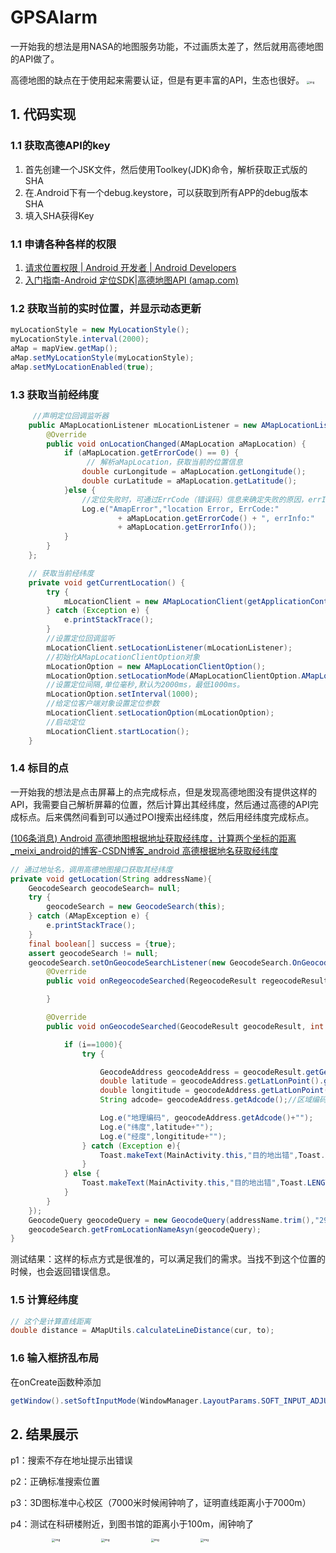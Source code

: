 # GPSAlarm

一开始我的想法是用NASA的地图服务功能，不过画质太差了，然后就用高德地图的API做了。

高德地图的缺点在于使用起来需要认证，但是有更丰富的API，生态也很好。
<img src="https://s2.loli.net/2022/04/25/SH7fEWVslui3pmr.jpg" alt="img" style="zoom:30%;" />

## 1. 代码实现

### 1.1 获取高德API的key

1. 首先创建一个JSK文件，然后使用Toolkey(JDK)命令，解析获取正式版的SHA
2. 在.Android下有一个debug.keystore，可以获取到所有APP的debug版本SHA
3. 填入SHA获得Key

### 1.1 申请各种各样的权限

1. [请求位置权限  | Android 开发者  | Android Developers](https://developer.android.com/training/location/permissions?hl=zh-cn)
2. [入门指南-Android 定位SDK|高德地图API (amap.com)](https://lbs.amap.com/api/android-location-sdk/gettingstarted)

### 1.2 获取当前的实时位置，并显示动态更新

```java
myLocationStyle = new MyLocationStyle();
myLocationStyle.interval(2000);
aMap = mapView.getMap();
aMap.setMyLocationStyle(myLocationStyle);
aMap.setMyLocationEnabled(true);
```

### 1.3 获取当前经纬度

```java
     //声明定位回调监听器
    public AMapLocationListener mLocationListener = new AMapLocationListener() {
        @Override
        public void onLocationChanged(AMapLocation aMapLocation) {
            if (aMapLocation.getErrorCode() == 0) {
				 // 解析aMapLocation，获取当前的位置信息
                double curLongitude = aMapLocation.getLongitude();
                double curLatitude = aMapLocation.getLatitude();
            }else {
                //定位失败时，可通过ErrCode（错误码）信息来确定失败的原因，errInfo是错误信息，详见错误码表。
                Log.e("AmapError","location Error, ErrCode:"
                        + aMapLocation.getErrorCode() + ", errInfo:"
                        + aMapLocation.getErrorInfo());
            }
        }
    };

   	// 获取当前经纬度
    private void getCurrentLocation() {
        try {
            mLocationClient = new AMapLocationClient(getApplicationContext());
        } catch (Exception e) {
            e.printStackTrace();
        }
        //设置定位回调监听
        mLocationClient.setLocationListener(mLocationListener);
        //初始化AMapLocationClientOption对象
        mLocationOption = new AMapLocationClientOption();
        mLocationOption.setLocationMode(AMapLocationClientOption.AMapLocationMode.Hight_Accuracy);
        //设置定位间隔,单位毫秒,默认为2000ms，最低1000ms。
        mLocationOption.setInterval(1000);
        //给定位客户端对象设置定位参数
        mLocationClient.setLocationOption(mLocationOption);
        //启动定位
        mLocationClient.startLocation();
    }
```

### 1.4 标目的点

一开始我的想法是点击屏幕上的点完成标点，但是发现高德地图没有提供这样的API，我需要自己解析屏幕的位置，然后计算出其经纬度，然后通过高德的API完成标点。后来偶然间看到可以通过POI搜索出经纬度，然后用经纬度完成标点。

[(106条消息) Android 高德地图根据地址获取经纬度，计算两个坐标的距离_meixi_android的博客-CSDN博客_android 高德根据地名获取经纬度](https://blog.csdn.net/meixi_android/article/details/84971627)

```java
// 通过地址名，调用高德地图接口获取其经纬度
private void getLocation(String addressName){
    GeocodeSearch geocodeSearch= null;
    try {
        geocodeSearch = new GeocodeSearch(this);
    } catch (AMapException e) {
        e.printStackTrace();
    }
    final boolean[] success = {true};
    assert geocodeSearch != null;
    geocodeSearch.setOnGeocodeSearchListener(new GeocodeSearch.OnGeocodeSearchListener() {
        @Override
        public void onRegeocodeSearched(RegeocodeResult regeocodeResult, int i) {

        }

        @Override
        public void onGeocodeSearched(GeocodeResult geocodeResult, int i) {

            if (i==1000){
                try {

                    GeocodeAddress geocodeAddress = geocodeResult.getGeocodeAddressList().get(0);
                    double latitude = geocodeAddress.getLatLonPoint().getLatitude();//纬度
                    double longititude = geocodeAddress.getLatLonPoint().getLongitude();//经度
                    String adcode= geocodeAddress.getAdcode();//区域编码

                    Log.e("地理编码", geocodeAddress.getAdcode()+"");
                    Log.e("纬度",latitude+"");
                    Log.e("经度",longititude+"");
                } catch (Exception e){
                    Toast.makeText(MainActivity.this,"目的地出错",Toast.LENGTH_SHORT).show();
                }
            } else {
                Toast.makeText(MainActivity.this,"目的地出错",Toast.LENGTH_SHORT).show();
            }
        }
    });
    GeocodeQuery geocodeQuery = new GeocodeQuery(addressName.trim(),"29");
    geocodeSearch.getFromLocationNameAsyn(geocodeQuery);
}
```

测试结果：这样的标点方式是很准的，可以满足我们的需求。当找不到这个位置的时候，也会返回错误信息。

### 1.5 计算经纬度

```java
// 这个是计算直线距离
double distance = AMapUtils.calculateLineDistance(cur, to);	
```

### 1.6 输入框挤乱布局

在onCreate函数种添加

```java
getWindow().setSoftInputMode(WindowManager.LayoutParams.SOFT_INPUT_ADJUST_PAN);
```



## 2. 结果展示

p1：搜索不存在地址提示出错误

p2：正确标准搜索位置

p3：3D图标准中心校区（7000米时候闹钟响了，证明直线距离小于7000m）

p4：测试在科研楼附近，到图书馆的距离小于100m，闹钟响了

<img src="https://s2.loli.net/2022/04/25/AM4uwYXO65xlJWU.jpg" alt="img" style="zoom:33%; float:left;	margin-left:200px;" /><img src="https://s2.loli.net/2022/04/25/GNfcnSwRqxvXA28.jpg" alt="img" style="zoom:33%; float:left; margin-left:200px;" />

<img src="https://s2.loli.net/2022/04/25/EoknScAx6KlvCQd.jpg" alt="img" style="zoom:33%; margin-left:200px;float:left;" /><img src="https://s2.loli.net/2022/04/25/Lt4UJNjYRFsGvic.jpg" alt="img" style="zoom:33%; float:left; margin-left:200px" />
